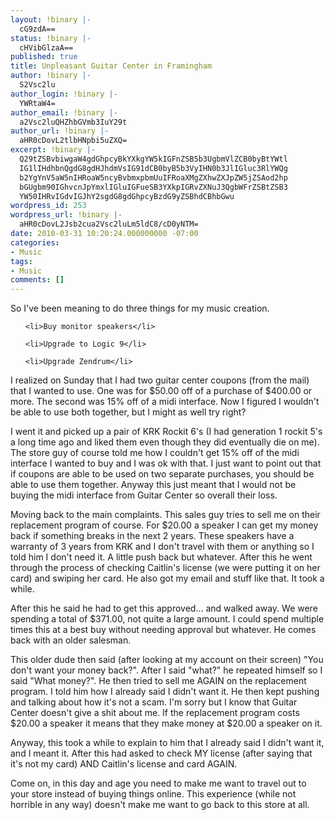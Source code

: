 ```yaml
---
layout: !binary |-
  cG9zdA==
status: !binary |-
  cHVibGlzaA==
published: true
title: Unpleasant Guitar Center in Framingham
author: !binary |-
  S2Vsc2lu
author_login: !binary |-
  YWRtaW4=
author_email: !binary |-
  a2Vsc2luQHZhbGVmb3IuY29t
author_url: !binary |-
  aHR0cDovL2tlbHNpbi5uZXQ=
excerpt: !binary |-
  Q29tZSBvbiwgaW4gdGhpcyBkYXkgYW5kIGFnZSB5b3UgbmVlZCB0byBtYWtl
  IG1lIHdhbnQgdG8gdHJhdmVsIG91dCB0byB5b3VyIHN0b3JlIGluc3RlYWQg
  b2YgYnV5aW5nIHRoaW5ncyBvbmxpbmUuIFRoaXMgZXhwZXJpZW5jZSAod2hp
  bGUgbm90IGhvcnJpYmxlIGluIGFueSB3YXkpIGRvZXNuJ3QgbWFrZSBtZSB3
  YW50IHRvIGdvIGJhY2sgdG8gdGhpcyBzdG9yZSBhdCBhbGwu
wordpress_id: 253
wordpress_url: !binary |-
  aHR0cDovL2Jsb2cua2Vsc2luLm5ldC8/cD0yNTM=
date: 2010-03-31 10:20:24.000000000 -07:00
categories:
- Music
tags:
- Music
comments: []
---
```

So I've been meaning to do three things for my music creation.

<ul>
	<li>Buy monitor speakers</li>
	<li>Upgrade to Logic 9</li>
	<li>Upgrade Zendrum</li>
</ul>

I realized on Sunday that I had two guitar center coupons (from the mail) that I wanted to use. One was for $50.00 off of a purchase of $400.00 or more. The second was 15% off of a midi interface. Now I figured I wouldn't be able to use both together, but I might as well try right?

I went it and picked up a pair of KRK Rockit 6's (I had generation 1 rockit 5's a long time ago and liked them even though they did eventually die on me). The store guy of course told me how I couldn't get 15% off of the midi interface I wanted to buy and I was ok with that. I just want to point out that if coupons are able to be used on two separate purchases, you should be able to use them together. Anyway this just meant that I would not be buying the midi interface from Guitar Center so overall their loss.

Moving back to the main complaints. This sales guy tries to sell me on their replacement program of course. For $20.00 a speaker I can get my money back if something breaks in the next 2 years. These speakers have a warranty of 3 years from KRK and I don't travel with them or anything so I told him I don't need it. A little push back but whatever. After this he went through the process of checking Caitlin's license (we were putting it on her card) and swiping her card. He also got my email and stuff like that. It took a while.

After this he said he had to get this approved... and walked away. We were spending a total of $371.00, not quite a large amount. I could spend multiple times this at a best buy without needing approval but whatever. He comes back with an older salesman.

This older dude then said (after looking at my account on their screen) "You don't want your money back?". After I said "what?" he repeated himself so I said "What money?". He then tried to sell me AGAIN on the replacement program. I told him how I already said I didn't want it. He then kept pushing and talking about how it's not a scam. I'm sorry but I know that Guitar Center doesn't give a shit about me. If the replacement program costs $20.00 a speaker it means that they make money at $20.00 a speaker on it.

Anyway, this took a while to explain to him that I already said I didn't want it, and I meant it. After this had asked to check MY license (after saying that it's not my card) AND Caitlin's license and card AGAIN.

Come on, in this day and age you need to make me want to travel out to your store instead of buying things online. This experience (while not horrible in any way) doesn't make me want to go back to this store at all.
